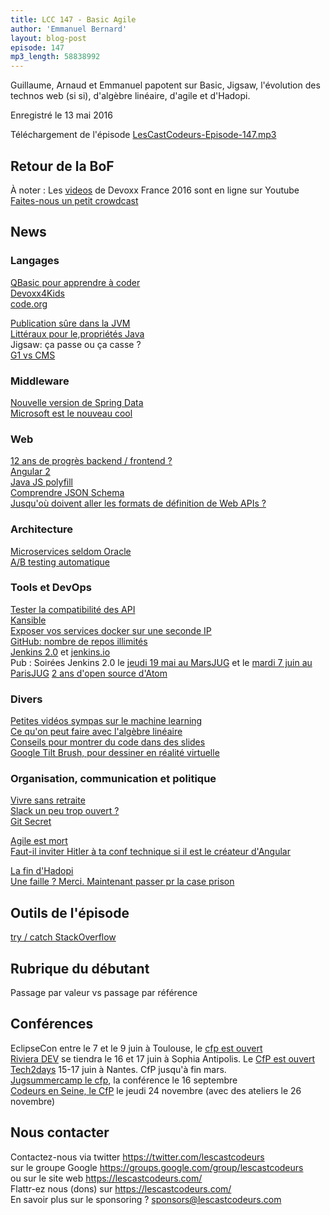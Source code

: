 ```yaml
---
title: LCC 147 - Basic Agile
author: 'Emmanuel Bernard'
layout: blog-post
episode: 147
mp3_length: 58838992
---
```

Guillaume, Arnaud et Emmanuel papotent sur Basic, Jigsaw, l'évolution des technos web (si si), d'algèbre linéaire, d'agile et d'Hadopi.

Enregistré le 13 mai 2016

Téléchargement de l'épisode [LesCastCodeurs-Episode-147.mp3](http://traffic.libsyn.com/lescastcodeurs/LesCastCodeurs-Episode-147.mp3)

## Retour de la BoF

À noter : Les [videos](https://www.youtube.com/channel/UCsVPQfo5RZErDL41LoWvk0A) de Devoxx France 2016 sont en ligne sur Youtube  
[Faites-nous un petit crowdcast](https://lescastcodeurs.com/crowdcast/)  

##  News

### Langages

[QBasic pour apprendre à coder](http://www.nicolasbize.com/blog/30-years-later-qbasic-is-still-the-best/)  
[Devoxx4Kids](http://www.devoxx4kids.org)  
[code.org](https://code.org)  

[Publication sûre dans la JVM](http://shipilev.net/blog/2014/safe-public-construction/)  
[Littéraux pour le,propriétés Java](http://bit.ly/1NOCTPF)  
Jigsaw: ça passe ou ça casse ?  
[G1 vs CMS](https://discuss.elastic.co/t/indexing-performance-degrading-over-time/40229/59)  

### Middleware

[Nouvelle version de Spring Data](http://bit.ly/1NiTSyY)  
[Microsoft est le nouveau cool](http://venturebeat.com/2016/03/30/everything-microsoft-announced-at-build-2016/)  

###  Web

[12 ans de progrès backend / frontend ?](https://twitter.com/sstephenson/status/730039913052176384)  
[Angular 2](http://www.infoq.com/news/2016/05/angular-2-release-candidate)  
[Java JS polyfill](https://www.javapoly.com/)  
[Comprendre JSON Schema](http://spacetelescope.github.io/understanding-json-schema/index.html)  
[Jusqu'où doivent aller les formats de définition de Web APIs ?](http://nordicapis.com/how-far-should-api-definition-languages-go/)  

### Architecture

[Microservices seldom Oracle](http://bit.ly/21tLuPx)  
[A/B testing automatique](http://buff.ly/1YoPlLw)  

###  Tools et DevOps

[Tester la compatibilité des API](http://massol.myxwiki.org/xwiki/bin/view/Blog/ByeByeCLIRRWelcomeRevapi)  
[Kansible](https://blog.fabric8.io/not-using-docker-f7a4d0035c71#.tjg59ghrn)  
[Exposer vos services docker sur une seconde IP](https://blog.ouvrard.it/2016/04/18/docker-plusieurs-ips/)  
[GitHub: nombre de repos illimités](https://github.com/blog/2164-introducing-unlimited-private-repositories)  
[Jenkins 2.0](https://jenkins.io/2.0/) et [jenkins.io](https://jenkins.io)  
  Pub : Soirées Jenkins 2.0 le [jeudi 19 mai au MarsJUG](http://marsjug.org/#reunions) et le [mardi 7 juin au ParisJUG](https://www.parisjug.org)
[2 ans d'open source d'Atom](http://blog.atom.io/2016/05/06/two-years-open-source.html)  

### Divers

[Petites vidéos sympas sur le machine learning](https://www.youtube.com/playlist?list=PLOU2XLYxmsIIuiBfYad6rFYQU_jL2ryal)  
[Ce qu'on peut faire avec l'algèbre linéaire](https://medium.com/@jeremyjkun/here-s-just-a-fraction-of-what-you-can-do-with-linear-algebra-633383d4153f#.ddk0h2kkm)  
[Conseils pour montrer du code dans des slides](http://fr.slideshare.net/LookAtMySlides/codeware)  
[Google Tilt Brush, pour dessiner en réalité virtuelle](http://www.tiltbrush.com/)  

### Organisation, communication et politique

[Vivre sans retraite](https://hbr.org/2016/04/why-retirement-is-a-flawed-concept?utm_content=buffer98cd2&utm_medium=social&utm_source=twitter.com&utm_campaign=buffer)  
[Slack un peu trop ouvert ?](https://labs.detectify.com/2016/04/28/slack-bot-token-leakage-exposing-business-critical-information/)  
[Git Secret](https://github.com/awslabs/git-secrets)  

[Agile est mort](https://www.linkedin.com/pulse/agile-dead-matthew-kern?utm_content=buffer2cab8&utm_medium=social&utm_source=twitter.com&utm_campaign=buffer)  
[Faut-il inviter Hitler à ta conf technique si il est le créateur d'Angular](http://degoes.net/articles/lambdaconf-inclusion)  

[La fin d'Hadopi](http://www.nextinpact.com/news/99663-a-assemblee-nationale-quatre-deputes-votent-mort-hadopi-en-2022.htm)  
[Une faille ? Merci. Maintenant passer pr la case prison](http://www.nextinpact.com/news/99629-loi-numerique-l-anssi-future-plateforme-pour-signaler-failles-informatiques.htm)  

##  Outils de l'épisode

[try / catch StackOverflow](https://twitter.com/marcosbl/status/728442224132825089)  

## Rubrique du débutant 

Passage par valeur vs passage par référence  

## Conférences

EclipseCon entre le 7 et le 9 juin à Toulouse, le [cfp est ouvert](https://www.eclipsecon.org/france2016/cfp)  
[Riviera DEV](http://rivieradev.fr/) se tiendra le 16 et 17 juin à Sophia Antipolis. Le [CfP est ouvert](https://www.papercall.io/rivieradev-2016)  
[Tech2days](http://web2day.co/decouvrez-futures-tendances-tech-tech2day-2016/) 15-17 juin à Nantes. CfP jusqu'à fin mars.  
[Jugsummercamp le cfp](http://eepurl.com/bYGbbz), la conférence le 16 septembre  
[Codeurs en Seine, le CfP](https://www.papercall.io/ces-2016) le jeudi 24 novembre (avec des ateliers le 26 novembre)  


## Nous contacter

Contactez-nous via twitter <https://twitter.com/lescastcodeurs>  
sur le groupe Google <https://groups.google.com/group/lescastcodeurs>  
ou sur le site web <https://lescastcodeurs.com/>  
Flattr-ez nous (dons) sur <https://lescastcodeurs.com/>  
En savoir plus sur le sponsoring ? [sponsors@lescastcodeurs.com](mailto:sponsors@lescastcodeurs.com)  
